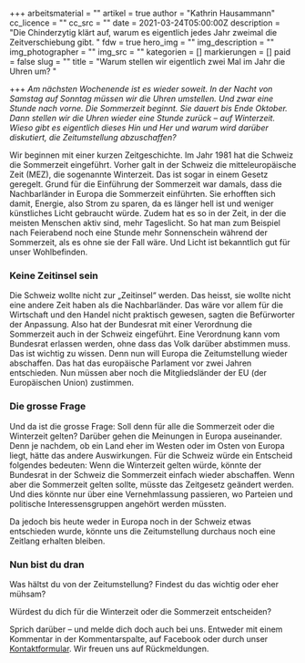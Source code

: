 +++
arbeitsmaterial = ""
artikel = true
author = "Kathrin Hausammann"
cc_licence = ""
cc_src = ""
date = 2021-03-24T05:00:00Z
description = "Die Chinderzytig klärt auf, warum es eigentlich jedes Jahr zweimal die Zeitverschiebung gibt. "
fdw = true
hero_img = ""
img_description = ""
img_photographer = ""
img_src = ""
kategorien = []
markierungen = []
paid = false
slug = ""
title = "Warum stellen wir eigentlich zwei Mal im Jahr die Uhren um? "

+++
_Am nächsten Wochenende ist es wieder soweit. In der Nacht von Samstag auf Sonntag müssen wir die Uhren umstellen. Und zwar eine Stunde nach vorne. Die Sommerzeit beginnt. Sie dauert bis Ende Oktober. Dann stellen wir die Uhren wieder eine Stunde zurück – auf Winterzeit. Wieso gibt es eigentlich dieses Hin und Her und warum wird darüber diskutiert, die Zeitumstellung abzuschaffen?_

Wir beginnen mit einer kurzen Zeitgeschichte. Im Jahr 1981 hat die Schweiz die Sommerzeit eingeführt. Vorher galt in der Schweiz die mitteleuropäische Zeit (MEZ), die sogenannte Winterzeit. Das ist sogar in einem Gesetz geregelt. Grund für die Einführung der Sommerzeit war damals, dass die Nachbarländer in Europa die Sommerzeit einführten. Sie erhofften sich damit, Energie, also Strom zu sparen, da es länger hell ist und weniger künstliches Licht gebraucht würde. Zudem hat es so in der Zeit, in der die meisten Menschen aktiv sind, mehr Tageslicht. So hat man zum Beispiel nach Feierabend noch eine Stunde mehr Sonnenschein während der Sommerzeit, als es ohne sie der Fall wäre. Und Licht ist bekanntlich gut für unser Wohlbefinden.

### Keine Zeitinsel sein

Die Schweiz wollte nicht zur „Zeitinsel“ werden. Das heisst, sie wollte nicht eine andere Zeit haben als die Nachbarländer. Das wäre vor allem für die Wirtschaft und den Handel nicht praktisch gewesen, sagten die Befürworter der Anpassung. Also hat der Bundesrat mit einer Verordnung die Sommerzeit auch in der Schweiz eingeführt. Eine Verordnung kann vom Bundesrat erlassen werden, ohne dass das Volk darüber abstimmen muss. Das ist wichtig zu wissen. Denn nun will Europa die Zeitumstellung wieder abschaffen. Das hat das europäische Parlament vor zwei Jahren entschieden. Nun müssen aber noch die Mitgliedsländer der EU (der Europäischen Union) zustimmen.

### Die grosse Frage

Und da ist die grosse Frage: Soll denn für alle die Sommerzeit oder die Winterzeit gelten? Darüber gehen die Meinungen in Europa auseinander. Denn je nachdem, ob ein Land eher im Westen oder im Osten von Europa liegt, hätte das andere Auswirkungen. Für die Schweiz würde ein Entscheid folgendes bedeuten: Wenn die Winterzeit gelten würde, könnte der Bundesrat in der Schweiz die Sommerzeit einfach wieder abschaffen. Wenn aber die Sommerzeit gelten sollte, müsste das Zeitgesetz geändert werden. Und dies könnte nur über eine Vernehmlassung passieren, wo Parteien und politische Interessensgruppen angehört werden müssten.

Da jedoch bis heute weder in Europa noch in der Schweiz etwas entschieden wurde, könnte uns die Zeitumstellung durchaus noch eine Zeitlang erhalten bleiben.

### Nun bist du dran

Was hältst du von der Zeitumstellung? Findest du das wichtig oder eher mühsam?

Würdest du dich für die Winterzeit oder die Sommerzeit entscheiden?

Sprich darüber – und melde dich doch auch bei uns. Entweder mit einem Kommentar in der Kommentarspalte, auf Facebook oder durch unser [Kontaktformular](https://www.chinderzytig.ch/kontakt/). Wir freuen uns auf Rückmeldungen.
